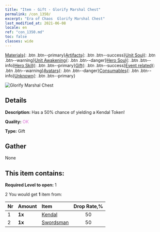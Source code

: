 ```yaml
---
title: "Item - Gift - Glorify Marshal Chest"
permalink: /con_1350/
excerpt: "Era of Chaos  Glorify Marshal Chest"
last_modified_at: 2021-06-08
locale: en
ref: "con_1350.md"
toc: false
classes: wide
---
```

 [Materials](/Items/){: .btn .btn--primary}[Artifacts](/Items/Artifacts/){: .btn .btn--success}[Unit Soul](/Items/UnitSoul/){: .btn .btn--warning}[Unit Awakening](/Items/UnitAwakening/){: .btn .btn--danger}[Hero Soul](/Items/HeroSoul/){: .btn .btn--info}[Hero Skill](/Items/HeroSkill/){: .btn .btn--primary}[Gift](/Items/Gift/){: .btn .btn--success}[Event related](/Items/Events/){: .btn .btn--warning}[Avatars](/Items/Avatars/){: .btn .btn--danger}[Consumables](/Items/Consumables/){: .btn .btn--info}[Unknown](/Items/Unknown/){: .btn .btn--primary}

 ![Glorify Marshal Chest](/images/t/i_906027.png)

## Details
 **Description:** Has a 50% chance of yielding a Kendal Token!

 **Quality:** <span style="color: #DA70D6">OK</span>

 **Type:** Gift

## Gather

  None

## This item contains:

 **Required Level to open:** 1

 2 You would get **1** item  from:

  | Nr | Amount |     Item    | Drop Rate,% |
  |:---|:-------|:------------|:---------:|
  | 1 |  **1x** | [Kendal](/Items/her_363/) | 50 | 
  | 2 |  **1x** | [Swordsman](/Items/unt_193/) | 50 | 
